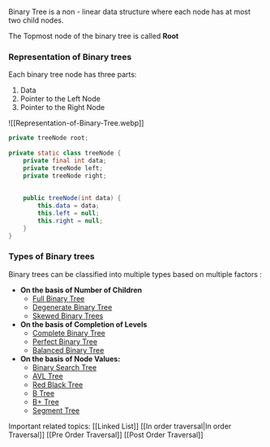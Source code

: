 Binary Tree is a non - linear data structure where each node has at most two child nodes.

The Topmost node of the binary tree is called **Root**

### Representation of Binary trees

Each binary tree node has three parts: 
1. Data
2. Pointer to the Left Node
3. Pointer to the Right Node

![[Representation-of-Binary-Tree.webp]]  

``` java
private treeNode root;  
  
private static class treeNode {  
    private final int data;  
    private treeNode left;  
    private treeNode right;  
  
  
    public treeNode(int data) {  
        this.data = data;  
        this.left = null;  
        this.right = null;  
    }  
}
```

### Types of Binary trees
Binary trees can be classified into multiple types based on multiple factors :
-  ****On the basis of Number of Children****
    - [Full Binary Tree](https://www.geeksforgeeks.org/full-binary-tree/)
    - [Degenerate Binary Tree](https://www.geeksforgeeks.org/introduction-to-degenerate-binary-tree/)
    - [Skewed Binary Trees](https://www.geeksforgeeks.org/skewed-binary-tree/)
-  ****On the basis of Completion of Levels****
    - [Complete Binary Tree](https://www.geeksforgeeks.org/complete-binary-tree/)
    - [Perfect Binary Tree](https://www.geeksforgeeks.org/perfect-binary-tree/)
    - [Balanced Binary Tree](https://www.geeksforgeeks.org/balanced-binary-tree/)
- ****On the basis of Node Values:****
    - [Binary Search Tree](https://www.geeksforgeeks.org/binary-search-tree-data-structure/)
    - [AVL Tree](https://www.geeksforgeeks.org/introduction-to-avl-tree/)
    - [Red Black Tree](https://www.geeksforgeeks.org/introduction-to-red-black-tree/)
    - [B Tree](https://www.geeksforgeeks.org/introduction-of-b-tree-2/)
    - [B+ Tree](https://www.geeksforgeeks.org/introduction-of-b-tree/)
    - [Segment Tree](https://www.geeksforgeeks.org/segment-tree-data-structure/)



Important related topics:
[[Linked List]]
[[In order traversal|In order Traversal]]
[[Pre Order Traversal]]
[[Post Order Traversal]]


